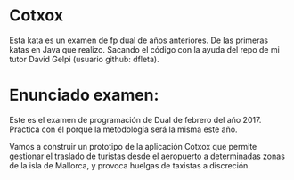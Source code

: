 # Cotxox
Esta kata es un examen de fp dual de años anteriores. De las primeras katas en Java que realizo. Sacando el código con la ayuda del repo de mi tutor David Gelpi (usuario github: dfleta).

# Enunciado examen:
Este es el examen de programación de Dual de febrero del año 2017.
Practica con él porque la metodología será la misma este año.

Vamos a construir un prototipo de la aplicación Cotxox
que permite gestionar el traslado de turistas desde el aeropuerto
a determinadas zonas de la isla de Mallorca, y provoca huelgas
de taxistas a discreción.
